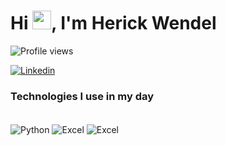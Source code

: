 

<h1 align="left">Hi <img src="https://raw.githubusercontent.com/kaueMarques/kaueMarques/master/hi.gif" height="30px">,  I'm Herick Wendel </h1>
<p align="left"> <img src="https://komarev.com/ghpvc/?username=Herickk&color=blue" alt="Profile views" /> </p>




[![Linkedin](https://img.shields.io/badge/LinkedIn-0077B5?style=for-the-badge&logo=linkedin&logoColor=white)](https://www.linkedin.com/in/herickwendel/)





### Technologies I use in my day 

<div style="display: inline_block"><br/>
    <img align="center" alt="Python" src= "https://img.shields.io/badge/Python-3776AB?style=for-the-badge&logo=python&logoColor=white" />
    <img align="center" alt="Excel" src= "https://img.shields.io/badge/Microsoft_Excel-217346?style=for-the-badge&logo=microsoft-excel&logoColor=white" />
    <img align="center" alt="Excel" src= "https://img.shields.io/badge/MySQL-005C84?style=for-the-badge&logo=mysql&logoColor=white" />
 </div>    
